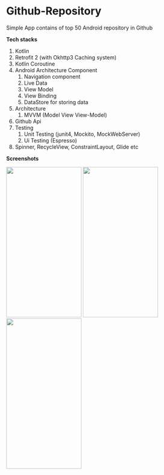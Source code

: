 # Github-Repository

Simple App contains of top 50 Android repository in Github 

<b>Tech stacks</b>
  1. Kotlin
  2. Retrofit 2 (with Okhttp3 Caching system)
  3. Kotlin Coroutine
  4. Android Architecture Component
      1. Navigation component
      2. Live Data
      3. View Model
      4. View Binding
      5. DataStore for storing data
  5. Architecture
      1. MVVM (Model View View-Model) 
  6. Github Api
  7. Testing
      1. Unit Testing (junit4, Mockito, MockWebServer)
      2. Ui Testing (Espresso)
  9. Spinner, RecycleView, ConstraintLayout, Glide etc
 
 
 <b>Screenshots</b>
 
 <img src="https://user-images.githubusercontent.com/10963861/175872225-bc368792-ea17-4ecc-8531-5441b393928f.png" width="200" height="400" />
  
 <img src="https://user-images.githubusercontent.com/10963861/175872234-71e445e5-dc39-46b4-b272-d3ccb5b0a3e9.png" width="200" height="400" />
 
 <img src="https://user-images.githubusercontent.com/10963861/175872236-d1610dd0-415d-484c-bc0d-5ceac28db792.png" width="200" height="400" />
